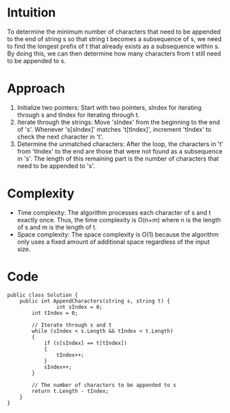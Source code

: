 # Intuition
To determine the minimum number of characters that need to be appended to the end of string s so that string t becomes a subsequence of s, we need to find the longest prefix of t that already exists as a subsequence within s. By doing this, we can then determine how many characters from t still need to be appended to s.

# Approach
1. Initialize two pointers: Start with two pointers, sIndex for iterating through s and tIndex for iterating through t.
2. Iterate through the strings:
Move 'sIndex' from the beginning to the end of 's'.
Whenever 's[sIndex]' matches 't[tIndex]', increment 'tIndex' to check the next character in 't'.
3. Determine the unmatched characters: After the loop, the characters in 't' from 'tIndex' to the end are those that were not found as a subsequence in 's'. The length of this remaining part is the number of characters that need to be appended to 's'.
# Complexity
- Time complexity: The algorithm processes each character of s and t exactly once. Thus, the time complexity is O(n+m) where n is the length of s and m is the length of t.
- Space complexity: The space complexity is O(1) because the algorithm only uses a fixed amount of additional space regardless of the input size.







# Code
```
public class Solution {
    public int AppendCharacters(string s, string t) {
                int sIndex = 0;
        int tIndex = 0;

        // Iterate through s and t
        while (sIndex < s.Length && tIndex < t.Length)
        {
            if (s[sIndex] == t[tIndex])
            {
                tIndex++;
            }
            sIndex++;
        }

        // The number of characters to be appended to s
        return t.Length - tIndex;
    }
}
```
